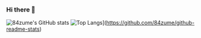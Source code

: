 ### Hi there 👋

![84zume's GitHub stats](https://github-readme-stats.vercel.app/api?username=84zume&show_icons=true&theme=radical)
![Top Langs](https://github-readme-stats.vercel.app/api/top-langs/?username=84zume&layout=compact)](https://github.com/84zume/github-readme-stats)

<!--
**84zume/84zume** is a ✨ _special_ ✨ repository because its `README.md` (this file) appears on your GitHub profile.

Here are some ideas to get you started:

- 🔭 I’m currently working on ...
- 🌱 I’m currently learning ...
- 👯 I’m looking to collaborate on ...
- 🤔 I’m looking for help with ...
- 💬 Ask me about ...
- 📫 How to reach me: ...
- 😄 Pronouns: ...
- ⚡ Fun fact: ...
-->
